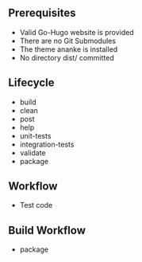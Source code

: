 ## Prerequisites

- Valid Go-Hugo website is provided
- There are no Git Submodules
- The theme ananke is installed
- No directory dist/ committed

## Lifecycle

- build
- clean
- post
- help
- unit-tests
- integration-tests
- validate
- package

## Workflow

- Test code

## Build Workflow

- package
